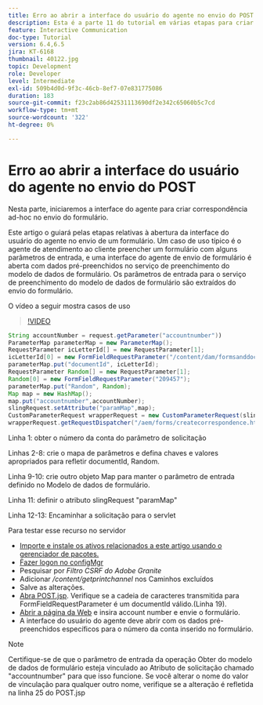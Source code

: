 ```yaml
---
title: Erro ao abrir a interface do usuário do agente no envio do POST
description: Esta é a parte 11 do tutorial em várias etapas para criar seu primeiro documento de comunicações interativas para o canal de impressão. Nesta parte, iniciaremos a interface do agente para criar correspondência ad-hoc no envio do formulário.
feature: Interactive Communication
doc-type: Tutorial
version: 6.4,6.5
jira: KT-6168
thumbnail: 40122.jpg
topic: Development
role: Developer
level: Intermediate
exl-id: 509b4d0d-9f3c-46cb-8ef7-07e831775086
duration: 183
source-git-commit: f23c2ab86d42531113690df2e342c65060b5c7cd
workflow-type: tm+mt
source-wordcount: '322'
ht-degree: 0%

---
```


# Erro ao abrir a interface do usuário do agente no envio do POST

Nesta parte, iniciaremos a interface do agente para criar correspondência ad-hoc no envio do formulário.

Este artigo o guiará pelas etapas relativas à abertura da interface do usuário do agente no envio de um formulário. Um caso de uso típico é o agente de atendimento ao cliente preencher um formulário com alguns parâmetros de entrada, e uma interface do agente de envio de formulário é aberta com dados pré-preenchidos no serviço de preenchimento do modelo de dados de formulário. Os parâmetros de entrada para o serviço de preenchimento do modelo de dados de formulário são extraídos do envio do formulário.

O vídeo a seguir mostra casos de uso

>[!VIDEO](https://video.tv.adobe.com/v/40122?quality=12&learn=on)

```java
String accountNumber = request.getParameter("accountnumber"))
ParameterMap parameterMap = new ParameterMap();
RequestParameter icLetterId[] = new RequestParameter[1];
icLetterId[0] = new FormFieldRequestParameter("/content/dam/formsanddocuments/retirementstatementprint");
parameterMap.put("documentId", icLetterId);
RequestParameter Random[] = new RequestParameter[1];
Random[0] = new FormFieldRequestParameter("209457");
parameterMap.put("Random", Random);
Map map = new HashMap();
map.put("accountnumber",accountNumber);
slingRequest.setAttribute("paramMap",map);
CustomParameterRequest wrapperRequest = new CustomParameterRequest(slingRequest,parameterMap,"GET");
wrapperRequest.getRequestDispatcher("/aem/forms/createcorrespondence.html").include(wrapperRequest, response);
```

Linha 1: obter o número da conta do parâmetro de solicitação

Linhas 2-8: crie o mapa de parâmetros e defina chaves e valores apropriados para refletir documentId, Random.

Linha 9-10: crie outro objeto Map para manter o parâmetro de entrada definido no Modelo de dados de formulário.

Linha 11: definir o atributo slingRequest &quot;paramMap&quot;

Linha 12-13: Encaminhar a solicitação para o servlet

Para testar esse recurso no servidor

* [Importe e instale os ativos relacionados a este artigo usando o gerenciador de pacotes.](assets/launch-agent-ui.zip)
* [Fazer logon no configMgr](http://localhost:4502/system/console/configMgr)
* Pesquisar por _Filtro CSRF do Adobe Granite_
* Adicionar _/content/getprintchannel_ nos Caminhos excluídos
* Salve as alterações.
* [Abra POST.jsp](http://localhost:4502/apps/AEMForms/openprintchannel/POST.jsp). Verifique se a cadeia de caracteres transmitida para FormFieldRequestParameter é um documentId válido.(Linha 19).
* [Abrir a página da Web](http://localhost:4502/content/OpenPrintChannel.html) e insira account number e envie o formulário.
* A interface do usuário do agente deve abrir com os dados pré-preenchidos específicos para o número da conta inserido no formulário.

>[!NOTE]
>
>Certifique-se de que o parâmetro de entrada da operação Obter do modelo de dados de formulário esteja vinculado ao Atributo de solicitação chamado &quot;accountnumber&quot; para que isso funcione. Se você alterar o nome do valor de vinculação para qualquer outro nome, verifique se a alteração é refletida na linha 25 do POST.jsp
